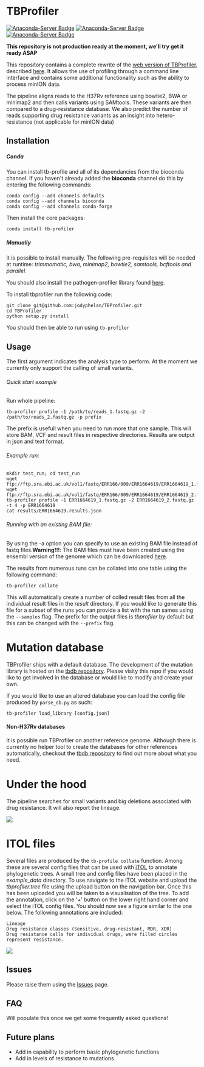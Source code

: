 # TBProfiler
[![Anaconda-Server Badge](https://anaconda.org/jodyphelan/tb-profiler/badges/installer/conda.svg)](https://conda.anaconda.org/jodyphelan) [![Anaconda-Server Badge](https://anaconda.org/jodyphelan/tb-profiler/badges/license.svg)](https://anaconda.org/jodyphelan/tb-profiler) [![Anaconda-Server Badge](https://anaconda.org/jodyphelan/tb-profiler/badges/latest_release_date.svg)](https://anaconda.org/jodyphelan/tb-profiler)

**This repository is not production ready at the moment, we'll try get it ready ASAP**

This repository contains a complete rewrite of the [web version of TBProfiler](http://tbdr.lshtm.ac.uk), described [here](https://genomemedicine.biomedcentral.com/articles/10.1186/s13073-015-0164-0). It allows the use of profiling through a command line interface and contains some additional functionality such as the ability to process minION data.

The pipeline aligns reads to the H37Rv reference using bowtie2, BWA or minimap2 and then calls variants using SAMtools. These variants are then compared to a drug-resistance database. We also predict the number of reads supporting drug resistance variants as an insight into hetero-resistance (not applicable for minION data)

## Installation


##### Conda
You can install tb-profile and all of its dependancies from the bioconda channel. If you haven't already added the **bioconda** channel do this by entering the following commands:
```
conda config --add channels defaults
conda config --add channels bioconda
conda config --add channels conda-forge
```

Then install the core packages:
```
conda install tb-profiler
```
##### Manually
It is possible to install manually. The following pre-requisites will be needed at runtime: *trimmomatic, bwa, minimap2, bowtie2, samtools, bcftools and parallel*.

You should also install the pathogen-profiler library found [here](https://github.com/jodyphelan/TBProfiler.git).

To install tbprofiler run the following code:
```
git clone git@github.com:jodyphelan/TBProfiler.git
cd TBProfiler
python setup.py install
```
You should then be able to run using ```tb-profiler```

## Usage

The first argument indicates the analysis type to perform. At the moment we currently only support the calling of small variants.

###### Quick start example

Run whole pipeline:
```
tb-profiler profile -1 /path/to/reads_1.fastq.gz -2 /path/to/reads_2.fastq.gz -p prefix
```
The prefix is usefull when you need to run more that one sample. This will store BAM, VCF and result files in respective directories. Results are output in json and text format.

###### Example run:
```
mkdir test_run; cd test_run
wget ftp://ftp.sra.ebi.ac.uk/vol1/fastq/ERR166/009/ERR1664619/ERR1664619_1.fastq.gz
wget ftp://ftp.sra.ebi.ac.uk/vol1/fastq/ERR166/009/ERR1664619/ERR1664619_2.fastq.gz
tb-profiler profile -1 ERR1664619_1.fastq.gz -2 ERR1664619_2.fastq.gz -t 4 -p ERR1664619
cat results/ERR1664619.results.json
```

###### Running with an existing BAM file:

By using the -a option you can specify to use an existing BAM file instead of fastq files.**Warning!!!**: The BAM files must have been created using the ensembl version of the genome which can be downloaded [here](ftp://ftp.ensemblgenomes.org/pub/release-32/bacteria//fasta/bacteria_0_collection/mycobacterium_tuberculosis_h37rv/dna/Mycobacterium_tuberculosis_h37rv.ASM19595v2.dna.toplevel.fa.gz).

The results from numerous runs can be collated into one table using the following command:
```
tb-profiler collate
```
This will automatically create a number of colled result files from all the individual result files in the *result* directory. If you would like to generate this file for a subset of the runs you can provide a list with the run sames using the `--samples` flag. The prefix for the output files is *tbprofiler* by default but this can be changed with the `--prefix` flag.

# Mutation database
TBProfiler ships with a default database. The development of the mutation library is hosted on the [tbdb repository](https://github.com/jodyphelan/tbdb). Please visity this repo if you would like to get involved in the database or would like to modify and create your own.

If you would like to use an altered database you can load the config file produced by `parse_db.py` as such:

```
tb-profiler load_library [config.json]
```

#### Non-H37Rv databases
It is possible run TBProfiler on another reference genome. Although there is currently no helper tool to create the databases for other references automatically, checkout the [tbdb repository](https://github.com/jodyphelan/tbdb) to find out more about what you need.

# Under the hood
The pipeline searches for small variants and big deletions associated with drug resistance. It will also report the lineage.

<img src="https://jodyphelan.github.io/img/TBProfiler.png">

# ITOL files
Several files are produced by the `tb-profile collate` function. Among these are several config files that can be used with [iTOL](http://itol.embl.de/) to annotate phylogenetic trees. A small tree and config files have been placed in the *example_data* directory. To use navigate to the iTOL website and upload the *tbprofiler.tree* file using the upload button on the navigation bar. Once this has been uploaded you will be taken to a visualisation of the tree. To add the annotation, click on the '+' button on the lower right hand corner and select the iTOL config files. You should now see a figure similar to the one below. The following annotations are included:

    Lineage
    Drug resistance classes (Sensitive, drug-resistant, MDR, XDR)
    Drug resistance calls for individual drugs, were filled circles represent resistance.

<img src="https://github.com/jodyphelan/jodyphelan.github.io/raw/master/img/itol_example.png">

## Issues
Please raise them using the [Issues](https://github.com/jodyphelan/TBProfiler/issues) page.

## FAQ

Will populate this once we get some frequently asked questions!

## Future plans

- Add in capability to perform basic phylogenetic functions
- Add in levels of resistance to mutations
